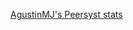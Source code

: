 [AgustinMJ's Peersyst stats]((https://devcard.pullpo.io/api?user_id=cdlpmfu9g70s73ce0nbg&custom_title=amillan%20%40%20Peersyst%20Technology&custom_subtitle=Developer&show_icons=true&disable_animations=false&title_color=ffb002&text_color=ffffff&icon_color=785ef0&ring_color=ffffff&bg_color=000000&image_url=https%3A%2F%2Favatars.githubusercontent.com%2Fu%2F54996852%3Fv%3D4)](https://pullpo.io/products/devcard))
<!--[![Top Langs](https://github-readme-stats.vercel.app/api/top-langs/?username=AgustinMJ&layout=compact&langs_count=10&theme=tokyonight)](https://github.com/anuraghazra/github-readme-stats)
>-->

<!--
**AgustinMJ/AgustinMJ** is a ✨ _special_ ✨ repository because its `README.md` (this file) appears on your GitHub profile.

Here are some ideas to get you started:

- 🔭 I’m currently working on ...
- 🌱 I’m currently learning ...
- 👯 I’m looking to collaborate on ...
- 🤔 I’m looking for help with ...
- 💬 Ask me about ...
- 📫 How to reach me: ...
- 😄 Pronouns: ...
- ⚡ Fun fact: ...

